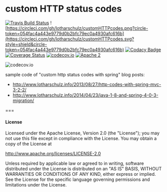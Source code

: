 # custom HTTP status codes
[![Travis Build Status](https://travis-ci.org/lotharschulz/customHTTPcodes.svg)](https://travis-ci.org/lotharschulz/customHTTPcodes) ![https://circleci.com/gh/lotharschulz/customHTTPcodes.png?circle-token=054fac4a443e9779d0b2bfc79ec0a4930afc616b](https://circleci.com/gh/lotharschulz/customHTTPcodes.svg?style=shield&circle-token=054fac4a443e9779d0b2bfc79ec0a4930afc616b) [![Codacy Badge](https://api.codacy.com/project/badge/965cd16bf7b24bc8b03da568b36d679b)](https://www.codacy.com/app/lotharschulz/customHTTPcodes) [![Coverage Status](https://coveralls.io/repos/lotharschulz/customHTTPcodes/badge.svg?branch=featureBranch_testngTests&service=github)](https://coveralls.io/github/lotharschulz/customHTTPcodes?branch=featureBranch_testngTests) [![codecov.io](http://codecov.io/github/lotharschulz/customHTTPcodes/coverage.svg?branch=featureBranch_testngTests)](http://codecov.io/github/lotharschulz/customHTTPcodes?branch=featureBranch_testngTests)  [![Apache 2](http://img.shields.io/badge/license-Apache%202-red.svg)](http://www.apache.org/licenses/LICENSE-2.0)

<!--- [![Build Status](https://buildhive.cloudbees.com/job/lotharschulz/job/customHTTPcodes/badge/icon)](https://buildhive.cloudbees.com/job/lotharschulz/job/customHTTPcodes/) -->
![codecov.io](http://codecov.io/github/lotharschulz/customHTTPcodes/branch.svg?branch=featureBranch_testngTests)

sample code of "custom http status codes with spring" blog posts:

* http://www.lotharschulz.info/2013/08/27/http-codes-with-spring-mvc-3-2-2/
* http://www.lotharschulz.info/2014/04/23/java-1-8-and-spring-4-0-3-migration/ 

===
#### License

Licensed under the Apache License, Version 2.0 (the "License");
you may not use this file except in compliance with the License.
You may obtain a copy of the License at

http://www.apache.org/licenses/LICENSE-2.0

Unless required by applicable law or agreed to in writing, software
distributed under the License is distributed on an "AS IS" BASIS,
WITHOUT WARRANTIES OR CONDITIONS OF ANY KIND, either express or implied.
See the License for the specific language governing permissions and
limitations under the License.
